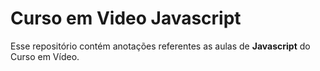 # Curso em Video Javascript

Esse repositório contém anotações referentes as aulas de **Javascript** do Curso em Vídeo.
